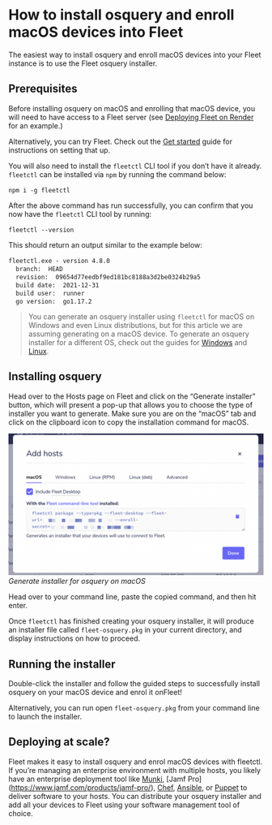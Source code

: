 # How to install osquery and enroll macOS devices into Fleet

The easiest way to install osquery and enroll macOS devices into your Fleet instance is to use the Fleet osquery installer.

## Prerequisites

Before installing osquery on macOS and enrolling that macOS device, you will need to have access to
a Fleet server (see [Deploying Fleet on Render](https://fleetdm.com/deploy/deploying-fleet-on-render) for an example.)

Alternatively, you can try Fleet. Check out the [Get started](https://fleetdm.com/get-started) guide for instructions on setting that up.

You will also need to install the `fleetctl` CLI tool if you don’t have it already. `fleetctl` can be installed via `npm` by running the command below:

```
npm i -g fleetctl
```

After the above command has run successfully, you can confirm that you now have the `fleetctl` CLI tool by running:

```
fleetctl --version
```

This should return an output similar to the example below:

```
fleetctl.exe - version 4.8.0
  branch:  HEAD
  revision:  09654d77eedbf9ed181bc8188a3d2be0324b29a5
  build date:  2021-12-31
  build user:  runner
  go version:  go1.17.2
```

> You can generate an osquery installer using `fleetctl` for macOS on Windows and even Linux distributions, but for this article we are assuming generating on a macOS device. To generate an osquery installer for a different OS, check out the guides for [Windows](https://fleetdm.com//guides/how-to-install-osquery-and-enroll-windows-devices-into-fleet) and [Linux](https://fleetdm.com//guides/how-to-install-osquery-and-enroll-linux-devices-into-fleet).

## Installing osquery

Head over to the Hosts page on Fleet and click on the “Generate installer” button, which will present a pop-up that allows you to choose the type of installer you want to generate. Make sure you are on the “macOS” tab and click on the clipboard icon to copy the installation command for macOS.

![Generate installer](../website/assets/images/articles/install-osquery-and-enroll-macos-devices-into-fleet-1-454x225@2x.png)
*Generate installer for osquery on macOS*

Head over to your command line, paste the copied command, and then hit enter.

Once `fleetctl` has finished creating your osquery installer, it will produce an installer file called `fleet-osquery.pkg` in your current directory, and display instructions on how to proceed.

## Running the installer

Double-click the installer and follow the guided steps to successfully install osquery on your macOS device and enrol it onFleet!

Alternatively, you can run open `fleet-osquery.pkg` from your command line to launch the installer.

## Deploying at scale?
Fleet makes it easy to install osquery and enrol macOS devices with fleetctl. If you’re managing an enterprise environment with multiple hosts, you likely have an enterprise deployment tool like [Munki](https://www.munki.org/munki/), [Jamf Pro] (https://www.jamf.com/products/jamf-pro/), [Chef](https://www.chef.io/), [Ansible](https://www.ansible.com/), or [Puppet](https://puppet.com/) to deliver software to your hosts. You can distribute your osquery installer and add all your devices to Fleet using your software management tool of choice.

<meta name="category" value="guides">
<meta name="authorFullName" value="Kelvin Omereshone">
<meta name="authorGitHubUsername" value="dominuskelvin">
<meta name="publishedOn" value="2022-01-13">
<meta name="articleTitle" value="How to install osquery and enroll macOS devices into Fleet">
<meta name="articleImageUrl" value="../website/assets/images/articles/install-osquery-and-enroll-macos-devices-into-fleet-cover-1600x900@2x.jpg">
